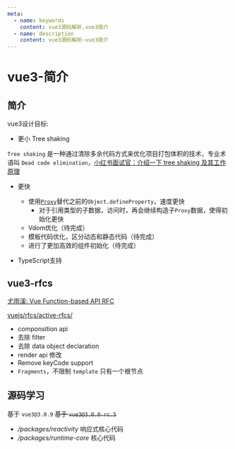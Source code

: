 ```yaml
---
meta:
  - name: keywords
    content: vue3源码解析,vue3简介
  - name: description
    content: vue3源码解析-vue3简介
---
```


# vue3-简介

## 简介

vue3设计目标: 

* 更小 Tree shaking

`Tree shaking` 是一种通过清除多余代码方式来优化项目打包体积的技术，专业术语叫 `Dead code elimination`，[小红书面试官：介绍一下 tree shaking 及其工作原理](https://segmentfault.com/a/1190000038962700)

* 更快
    * 使用[`Proxy`](./vue3-reactive.html#createreactiveobject)替代之前的`Object.defineProperty`，速度更快
        * 对于引用类型的子数据，访问时，再会继续构造子`Proxy`数据，使得初始化更快
    * Vdom优化（待完成）
    * 模板代码优化，区分动态和静态代码（待完成）
    * 进行了更加高效的组件初始化（待完成）

* TypeScript支持

## vue3-rfcs

[尤雨溪: Vue Function-based API RFC](https://zhuanlan.zhihu.com/p/68477600)

[vuejs/rfcs/active-rfcs/](https://github.com/vuejs/rfcs/tree/master/active-rfcs)

* componsition api
* 去除 filter
* 去除 data object declaration
* render api 修改
* Remove keyCode support 
* `Fragments`，不限制 `template` 只有一个根节点

<ImgWithBase src="/sharp/vue3-rfcs-1.webp" alt="vscode-multi-column" styleData="width:100%;max-width:1200px;"/>
<ImgWithBase src="/sharp/vue3-rfcs-2.webp" alt="vscode-multi-column" styleData="width:100%;max-width:1200px;"/>


## 源码学习

基于 `vue3@3.0.9` ~~基于 `vue3@3.0.0-rc.5`~~


* */packages/reactivity* 响应式核心代码
* */packages/runtime-core* 核心代码
